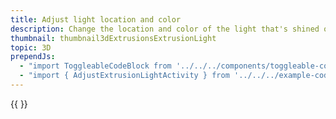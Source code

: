 ```yaml
---
title: Adjust light location and color
description: Change the location and color of the light that's shined on extrusions
thumbnail: thumbnail3dExtrusionsExtrusionLight
topic: 3D
prependJs:
  - "import ToggleableCodeBlock from '../../../components/toggleable-code-block'"
  - "import { AdjustExtrusionLightActivity } from '../../../example-code/AdjustExtrusionLightActivity.js'"
---
```


<!-- Any notes about this example would go here.  -->

{{
  <ToggleableCodeBlock 
    codeSnippet={AdjustExtrusionLightActivity}
  />
}}
